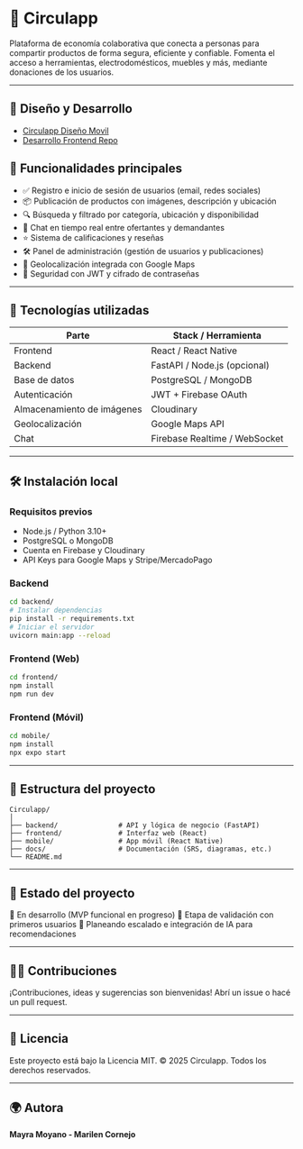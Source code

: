 # 🤝 Circulapp

Plataforma de economía colaborativa que conecta a personas para compartir productos de forma segura, eficiente y confiable. Fomenta el acceso a herramientas, electrodomésticos, muebles y más, mediante donaciones de los usuarios.

---

## 📍 Diseño y Desarrollo
- <a href="https://www.figma.com/proto/Qc2f8GJf8JQju95wWrchJv/Circulapp?node-id=1-6&p=f&t=TKgtgjCcaOUaU2sh-1&scaling=scale-down&content-scaling=fixed&page-id=0%3A1" target="_blank">Circulapp Diseño Movil</a>
- <a href="https://github.com/MayraMoy/FirebaseAuthApp.git">Desarrollo Frontend Repo</a>

## 🚀 Funcionalidades principales

- ✅ Registro e inicio de sesión de usuarios (email, redes sociales)
- 📦 Publicación de productos con imágenes, descripción y ubicación
- 🔍 Búsqueda y filtrado por categoría, ubicación y disponibilidad
- 💬 Chat en tiempo real entre ofertantes y demandantes
- ⭐ Sistema de calificaciones y reseñas
- 🛠 Panel de administración (gestión de usuarios y publicaciones)
- 📍 Geolocalización integrada con Google Maps
- 🔐 Seguridad con JWT y cifrado de contraseñas

---

## 🧱 Tecnologías utilizadas

| Parte        | Stack / Herramienta         |
|--------------|-----------------------------|
| Frontend     | React / React Native        |
| Backend      | FastAPI / Node.js (opcional)|
| Base de datos| PostgreSQL / MongoDB        |
| Autenticación| JWT + Firebase OAuth        |
| Almacenamiento de imágenes | Cloudinary     |
| Geolocalización | Google Maps API          |
| Chat         | Firebase Realtime / WebSocket |

---

## 🛠 Instalación local

### Requisitos previos

- Node.js / Python 3.10+
- PostgreSQL o MongoDB
- Cuenta en Firebase y Cloudinary
- API Keys para Google Maps y Stripe/MercadoPago

### Backend

```bash
cd backend/
# Instalar dependencias
pip install -r requirements.txt
# Iniciar el servidor
uvicorn main:app --reload
````

### Frontend (Web)

```bash
cd frontend/
npm install
npm run dev
```

### Frontend (Móvil)

```bash
cd mobile/
npm install
npx expo start
```

---

## 📁 Estructura del proyecto

```
Circulapp/
│
├── backend/               # API y lógica de negocio (FastAPI)
├── frontend/              # Interfaz web (React)
├── mobile/                # App móvil (React Native)
├── docs/                  # Documentación (SRS, diagramas, etc.)
└── README.md
```

---

## 📌 Estado del proyecto

🚧 En desarrollo (MVP funcional en progreso)
🧪 Etapa de validación con primeros usuarios
🔄 Planeando escalado e integración de IA para recomendaciones

---

## 🧑‍💻 Contribuciones

¡Contribuciones, ideas y sugerencias son bienvenidas!
Abrí un issue o hacé un pull request.

---

## 📜 Licencia

Este proyecto está bajo la Licencia MIT.
© 2025 Circulapp. Todos los derechos reservados.

---

## 🌍 Autora

**Mayra Moyano - Marilen Cornejo**

